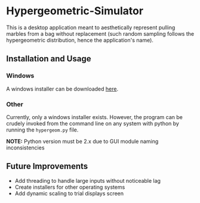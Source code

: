 Hypergeometric-Simulator
=

This is a desktop application meant to aesthetically represent pulling marbles from a bag without replacement (such random sampling follows the hypergeometric distribution, hence the application's name).

Installation and Usage
-

### Windows
A windows installer can be downloaded [here](http://tinyurl.com/hypergeosim).

### Other
Currently, only a windows installer exists. However, the program can be crudely invoked from the command line on any system with python by running the `hypergeom.py` file. 

**NOTE:** Python version must be 2.x due to GUI module naming inconsistencies 

Future Improvements
-
* Add threading to handle large inputs without noticeable lag
* Create installers for other operating systems
* Add dynamic scaling to trial displays screen
